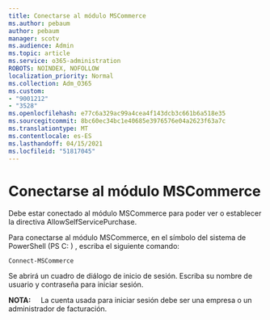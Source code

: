 ```yaml
---
title: Conectarse al módulo MSCommerce
ms.author: pebaum
author: pebaum
manager: scotv
ms.audience: Admin
ms.topic: article
ms.service: o365-administration
ROBOTS: NOINDEX, NOFOLLOW
localization_priority: Normal
ms.collection: Adm_O365
ms.custom:
- "9001212"
- "3528"
ms.openlocfilehash: e77c6a329ac99a4cea4f143dcb3c661b6a518e35
ms.sourcegitcommit: 8bc60ec34bc1e40685e3976576e04a2623f63a7c
ms.translationtype: MT
ms.contentlocale: es-ES
ms.lasthandoff: 04/15/2021
ms.locfileid: "51817045"
---
```

# <a name="connect-to-the-mscommerce-module"></a>Conectarse al módulo MSCommerce

Debe estar conectado al módulo MSCommerce para poder ver o establecer la directiva AllowSelfServicePurchase.  

Para conectarse al módulo MSCommerce, en el símbolo del sistema de PowerShell (PS C: \) , escriba el siguiente comando:

`Connect-MSCommerce`

Se abrirá un cuadro de diálogo de inicio de sesión. Escriba su nombre de usuario y contraseña para iniciar sesión.

**NOTA:** &nbsp; &nbsp; La cuenta usada para iniciar sesión debe ser una empresa o un administrador de facturación.
